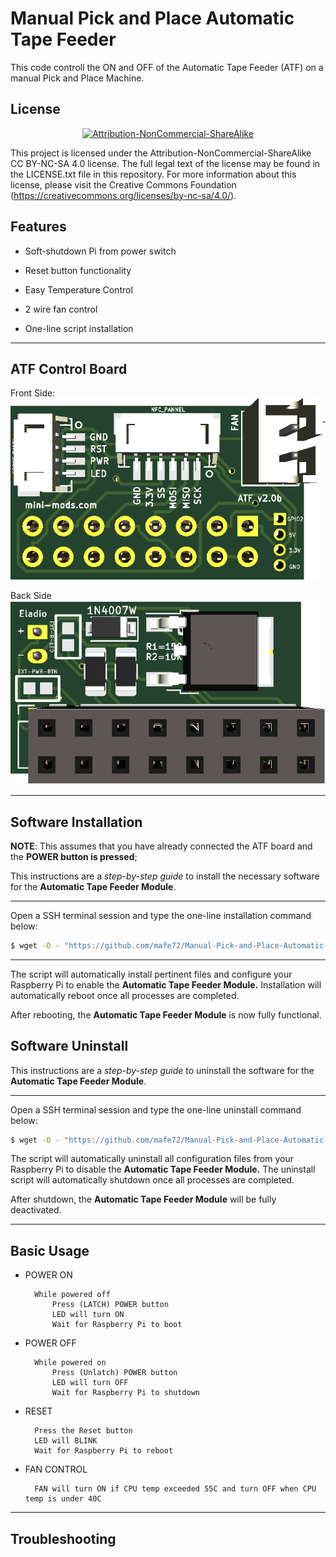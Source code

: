 Manual Pick and Place Automatic Tape Feeder
===============================
This code controll the ON and OFF of the Automatic Tape Feeder (ATF) on a manual Pick and Place Machine.


License
-------
<div align="center"><a rel="license" href="https://creativecommons.org/licenses/by-nc-sa/4.0/"><img alt="Attribution-NonCommercial-ShareAlike" style="border-width:0" src="https://i.creativecommons.org/l/by-nc-sa/4.0/88x31.png" /></a><br /></div>

This project is licensed under the Attribution-NonCommercial-ShareAlike CC BY-NC-SA 4.0 license. The full legal text of the license may be found in the LICENSE.txt file in this repository. For more information about this license, please visit 
the Creative Commons Foundation (https://creativecommons.org/licenses/by-nc-sa/4.0/).

Features
--------

* Soft-shutdown Pi from power switch

* Reset button functionality

* Easy Temperature Control

* 2 wire fan control

* One-line script installation

----------

ATF Control Board
--------

Front Side:
![Front Side](pictures/atf_front_bw.png)

Back Side
![Back Side](pictures/atf_back_bw.png)

----------

Software Installation
---------------------

**NOTE**: This assumes that you have already connected the ATF board and the **POWER button is pressed**;

This instructions are a *step-by-step guide* to install the necessary software for the **Automatic Tape Feeder Module**.

----------

Open a SSH terminal session and type the one-line installation command below:
```bash
$ wget -O - "https://github.com/mafe72/Manual-Pick-and-Place-Automatic-Tape-Feeder/raw/master/install.sh" | sudo bash
```
----------
The script will automatically install pertinent files and configure your Raspberry Pi to enable the **Automatic Tape Feeder Module.**
Installation will automatically reboot once all processes are completed.

After rebooting, the **Automatic Tape Feeder Module** is now fully functional.

Software Uninstall
---------------------

This instructions are a *step-by-step guide* to uninstall the software for the **Automatic Tape Feeder Module**.

----------

Open a SSH terminal session and type the one-line uninstall command below:
```bash
$ wget -O - "https://github.com/mafe72/Manual-Pick-and-Place-Automatic-Tape-Feeder/raw/master/uninstall.sh" | sudo bash
```

The script will automatically uninstall all configuration files from your Raspberry Pi to disable the **Automatic Tape Feeder Module.**
The uninstall script will automatically shutdown once all processes are completed.

After shutdown, the **Automatic Tape Feeder Module** will be fully deactivated.

----------
	
Basic Usage
-----------

* POWER ON
			
		While powered off
			Press (LATCH) POWER button
			LED will turn ON
			Wait for Raspberry Pi to boot		
* POWER OFF
		
		While powered on
			Press (Unlatch) POWER button
			LED will turn OFF
			Wait for Raspberry Pi to shutdown	
* RESET

		Press the Reset button
		LED will BLINK
		Wait for Raspberry Pi to reboot
		
* FAN CONTROL

		FAN will turn ON if CPU temp exceeded 55C and turn OFF when CPU temp is under 40C

----------
	
Troubleshooting
-----------

